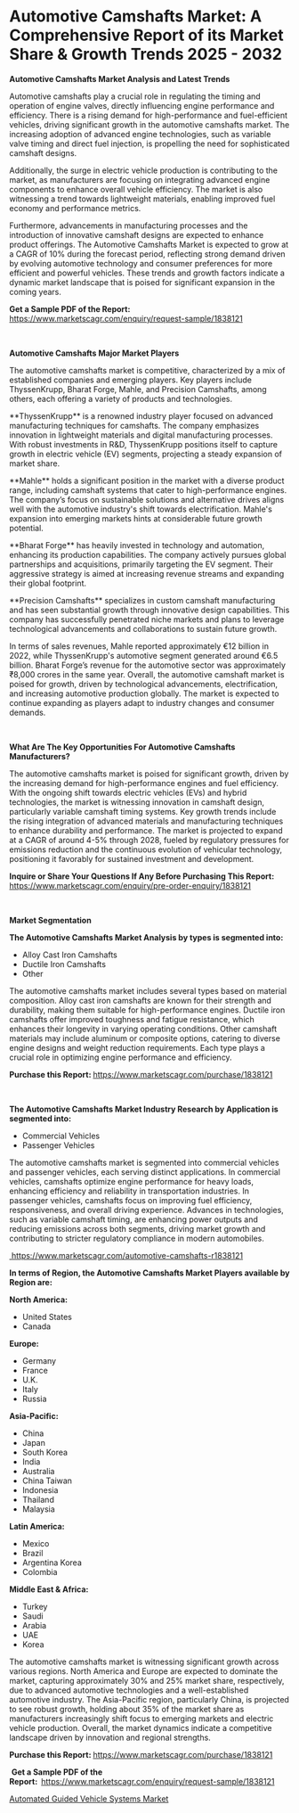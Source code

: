 <p><h1>Automotive Camshafts Market: A Comprehensive Report of its Market Share & Growth Trends 2025 - 2032</h1></p><p><strong>Automotive Camshafts Market Analysis and Latest Trends</strong></p>
<p><p>Automotive camshafts play a crucial role in regulating the timing and operation of engine valves, directly influencing engine performance and efficiency. There is a rising demand for high-performance and fuel-efficient vehicles, driving significant growth in the automotive camshafts market. The increasing adoption of advanced engine technologies, such as variable valve timing and direct fuel injection, is propelling the need for sophisticated camshaft designs. </p><p>Additionally, the surge in electric vehicle production is contributing to the market, as manufacturers are focusing on integrating advanced engine components to enhance overall vehicle efficiency. The market is also witnessing a trend towards lightweight materials, enabling improved fuel economy and performance metrics. </p><p>Furthermore, advancements in manufacturing processes and the introduction of innovative camshaft designs are expected to enhance product offerings. The Automotive Camshafts Market is expected to grow at a CAGR of 10% during the forecast period, reflecting strong demand driven by evolving automotive technology and consumer preferences for more efficient and powerful vehicles. These trends and growth factors indicate a dynamic market landscape that is poised for significant expansion in the coming years.</p></p>
<p><strong>Get a Sample PDF of the Report:&nbsp;</strong> <a href="https://www.marketscagr.com/enquiry/request-sample/1838121?utm_campaign=2471&utm_medium=2&utm_source=Github&utm_content=ia&utm_term=30032025&utm_id=automotive-camshafts">https://www.marketscagr.com/enquiry/request-sample/1838121</a></p>
<p>&nbsp;</p>
<p><strong>Automotive Camshafts Major Market Players</strong></p>
<p><p>The automotive camshafts market is competitive, characterized by a mix of established companies and emerging players. Key players include ThyssenKrupp, Bharat Forge, Mahle, and Precision Camshafts, among others, each offering a variety of products and technologies.</p><p>**ThyssenKrupp** is a renowned industry player focused on advanced manufacturing techniques for camshafts. The company emphasizes innovation in lightweight materials and digital manufacturing processes. With robust investments in R&D, ThyssenKrupp positions itself to capture growth in electric vehicle (EV) segments, projecting a steady expansion of market share.</p><p>**Mahle** holds a significant position in the market with a diverse product range, including camshaft systems that cater to high-performance engines. The company’s focus on sustainable solutions and alternative drives aligns well with the automotive industry's shift towards electrification. Mahle's expansion into emerging markets hints at considerable future growth potential.</p><p>**Bharat Forge** has heavily invested in technology and automation, enhancing its production capabilities. The company actively pursues global partnerships and acquisitions, primarily targeting the EV segment. Their aggressive strategy is aimed at increasing revenue streams and expanding their global footprint.</p><p>**Precision Camshafts** specializes in custom camshaft manufacturing and has seen substantial growth through innovative design capabilities. This company has successfully penetrated niche markets and plans to leverage technological advancements and collaborations to sustain future growth.</p><p>In terms of sales revenues, Mahle reported approximately €12 billion in 2022, while ThyssenKrupp's automotive segment generated around €6.5 billion. Bharat Forge’s revenue for the automotive sector was approximately ₹8,000 crores in the same year. Overall, the automotive camshaft market is poised for growth, driven by technological advancements, electrification, and increasing automotive production globally. The market is expected to continue expanding as players adapt to industry changes and consumer demands.</p></p>
<p>&nbsp;</p>
<p><strong>What Are The Key Opportunities For Automotive Camshafts Manufacturers?</strong></p>
<p><p>The automotive camshafts market is poised for significant growth, driven by the increasing demand for high-performance engines and fuel efficiency. With the ongoing shift towards electric vehicles (EVs) and hybrid technologies, the market is witnessing innovation in camshaft design, particularly variable camshaft timing systems. Key growth trends include the rising integration of advanced materials and manufacturing techniques to enhance durability and performance. The market is projected to expand at a CAGR of around 4-5% through 2028, fueled by regulatory pressures for emissions reduction and the continuous evolution of vehicular technology, positioning it favorably for sustained investment and development.</p></p>
<p><strong>Inquire or Share Your Questions If Any Before Purchasing This Report:</strong> <a href="https://www.marketscagr.com/enquiry/pre-order-enquiry/1838121?utm_campaign=2471&utm_medium=2&utm_source=Github&utm_content=ia&utm_term=30032025&utm_id=automotive-camshafts">https://www.marketscagr.com/enquiry/pre-order-enquiry/1838121</a></p>
<p>&nbsp;</p>
<p><strong>Market Segmentation</strong></p>
<p><strong>The Automotive Camshafts Market Analysis by types is segmented into:</strong></p>
<p><ul><li>Alloy Cast Iron Camshafts</li><li>Ductile Iron Camshafts</li><li>Other</li></ul></p>
<p><p>The automotive camshafts market includes several types based on material composition. Alloy cast iron camshafts are known for their strength and durability, making them suitable for high-performance engines. Ductile iron camshafts offer improved toughness and fatigue resistance, which enhances their longevity in varying operating conditions. Other camshaft materials may include aluminum or composite options, catering to diverse engine designs and weight reduction requirements. Each type plays a crucial role in optimizing engine performance and efficiency.</p></p>
<p><strong>Purchase this Report:&nbsp;</strong><a href="https://www.marketscagr.com/purchase/1838121?utm_campaign=2471&utm_medium=2&utm_source=Github&utm_content=ia&utm_term=30032025&utm_id=automotive-camshafts">https://www.marketscagr.com/purchase/1838121</a></p>
<p>&nbsp;</p>
<p><strong>The Automotive Camshafts Market Industry Research by Application is segmented into:</strong></p>
<p><ul><li>Commercial Vehicles</li><li>Passenger Vehicles</li></ul></p>
<p><p>The automotive camshafts market is segmented into commercial vehicles and passenger vehicles, each serving distinct applications. In commercial vehicles, camshafts optimize engine performance for heavy loads, enhancing efficiency and reliability in transportation industries. In passenger vehicles, camshafts focus on improving fuel efficiency, responsiveness, and overall driving experience. Advances in technologies, such as variable camshaft timing, are enhancing power outputs and reducing emissions across both segments, driving market growth and contributing to stricter regulatory compliance in modern automobiles.</p></p>
<p><a href="https://www.marketscagr.com/automotive-camshafts-r1838121?utm_campaign=2471&utm_medium=2&utm_source=Github&utm_content=ia&utm_term=30032025&utm_id=automotive-camshafts">&nbsp;https://www.marketscagr.com/automotive-camshafts-r1838121</a></p>
<p><strong>In terms of Region, the Automotive Camshafts Market Players available by Region are:</strong></p>
<p>
    <p> <strong> North America: </strong>
        <ul>
            <li>United States</li>
            <li>Canada</li>
        </ul>
        </p> 
    <p> <strong> Europe: </strong>
        <ul>
            <li>Germany</li>
            <li>France</li>
            <li>U.K.</li>
            <li>Italy</li>
            <li>Russia</li>
        </ul>
        </p> 
    <p> <strong> Asia-Pacific: </strong>
        <ul>
            <li>China</li>
            <li>Japan</li>
            <li>South Korea</li>
            <li>India</li>
            <li>Australia</li>
            <li>China Taiwan</li>
            <li>Indonesia</li>
            <li>Thailand</li>
            <li>Malaysia</li>
        </ul>
        </p> 
    <p> <strong> Latin America: </strong>
        <ul>
            <li>Mexico</li>
            <li>Brazil</li>
            <li>Argentina Korea</li>
            <li>Colombia</li>
        </ul>
        </p> 
    <p> <strong> Middle East & Africa: </strong>
        <ul>
            <li>Turkey</li>
            <li>Saudi</li>
            <li>Arabia</li>
            <li>UAE</li>
            <li>Korea</li>
        </ul>
    </p>
    </p>
<p><p>The automotive camshafts market is witnessing significant growth across various regions. North America and Europe are expected to dominate the market, capturing approximately 30% and 25% market share, respectively, due to advanced automotive technologies and a well-established automotive industry. The Asia-Pacific region, particularly China, is projected to see robust growth, holding about 35% of the market share as manufacturers increasingly shift focus to emerging markets and electric vehicle production. Overall, the market dynamics indicate a competitive landscape driven by innovation and regional strengths.</p></p>
<p><strong>Purchase this Report: </strong><a href="https://www.marketscagr.com/purchase/1838121?utm_campaign=2471&utm_medium=2&utm_source=Github&utm_content=ia&utm_term=30032025&utm_id=automotive-camshafts">https://www.marketscagr.com/purchase/1838121</a></p>
<p>&nbsp;<strong>Get a Sample PDF of the Report:&nbsp;&nbsp;</strong><a href="https://www.marketscagr.com/enquiry/request-sample/1838121?utm_campaign=2471&utm_medium=2&utm_source=Github&utm_content=ia&utm_term=30032025&utm_id=automotive-camshafts">https://www.marketscagr.com/enquiry/request-sample/1838121</a></p>
<p><strong></strong></p>
<p><p><a href="https://github.com/krinerstormy331/Market-Research-Report-List-1/blob/main/automated-guided-vehicle-systems-market.md?utm_campaign=2471&utm_medium=2&utm_source=Github&utm_content=ia&utm_term=30032025&utm_id=automotive-camshafts">Automated Guided Vehicle Systems Market</a></p></p>